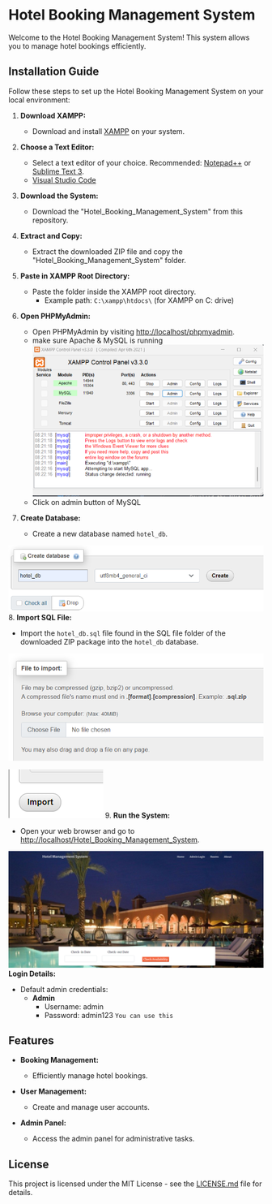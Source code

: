 # Hotel Booking Management System

Welcome to the Hotel Booking Management System! This system allows you to manage hotel bookings efficiently.

## Installation Guide

Follow these steps to set up the Hotel Booking Management System on your local environment:

1. **Download XAMPP:**
   - Download and install [XAMPP](https://www.apachefriends.org/index.html) on your system.

2. **Choose a Text Editor:**
   - Select a text editor of your choice. Recommended: [Notepad++](https://notepad-plus-plus.org/) or [Sublime Text 3](https://www.sublimetext.com/).
   - [Visual Studio Code](https://code.visualstudio.com/)

3. **Download the System:**
   - Download the "Hotel_Booking_Management_System" from this repository.

4. **Extract and Copy:**
   - Extract the downloaded ZIP file and copy the "Hotel_Booking_Management_System" folder.

5. **Paste in XAMPP Root Directory:**
   - Paste the folder inside the XAMPP root directory.
     - Example path: `C:\xampp\htdocs\` (for XAMPP on C: drive)

6. **Open PHPMyAdmin:**
   - Open PHPMyAdmin by visiting [http://localhost/phpmyadmin](http://localhost/phpmyadmin).
   - make sure Apache & MySQL is running
   ![Alt text](./imgs/image.png)
   - Click on admin button of MySQL

7. **Create Database:**
   - Create a new database named `hotel_db`.

![Alt text](./imgs/image-1.png)
8. **Import SQL File:**
   - Import the `hotel_db.sql` file found in the SQL file folder of the downloaded ZIP package into the `hotel_db` database.

![Alt text](./imgs/image-2.png)


![Alt text](./imgs/img4.png)
9. **Run the System:**
   - Open your web browser and go to [http://localhost/Hotel_Booking_Management_System](http://localhost/Hotel_Booking_Management_System).

![Alt text](./imgs/img5.png)
**Login Details:**

- Default admin credentials:
  - **Admin**
    - Username: admin
    - Password: admin123
`You can use this `

## Features

- **Booking Management:**
  - Efficiently manage hotel bookings.
  
- **User Management:**
  - Create and manage user accounts.

- **Admin Panel:**
  - Access the admin panel for administrative tasks.

## License

This project is licensed under the MIT License - see the [LICENSE.md](LICENSE.md) file for details.